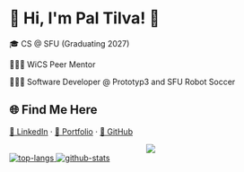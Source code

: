 # 🌸 Hi, I'm Pal Tilva! 🌸  



🎓 CS @ SFU (Graduating 2027) 

🙋🏻‍♀️ WiCS Peer Mentor

👩🏻‍💻 Software Developer @ Prototyp3 and SFU Robot Soccer
  

## 🌐 Find Me Here
[💼 LinkedIn](https://www.linkedin.com/in/pal-tilva) · [🌸 Portfolio](https://pal-tilva.vercel.app) · [🐙 GitHub](https://github.com/prt2)  

<div align="center">
  <img src="https://komarev.com/ghpvc/?username=prt2">
</div>

<a href="https://github.com/anuraghazra/github-readme-stats#gh-dark-mode-only">
  <img src="https://github-stat-card.vercel.app/api/top-langs/?username=prt2&size_weight=0.5&count_weight=0.5&card_width=440&langs_count=10&layout=compact&theme=github_dark&border_color=30363d&count_private=true#gh-dark-mode-only"
       alt="top-langs" />
</a>

<a href="https://github.com/anuraghazra/github-readme-stats#gh-dark-mode-only">
  <img src="https://github-stat-card.vercel.app/api?username=prt2&card_width=440&custom_title=GitHub%20Stats&show_icons=true&show=prs_merged&theme=github_dark&border_color=30363d&count_private=true&include_all_commits=true#gh-dark-mode-only"
       alt="github-stats" />
</a>
